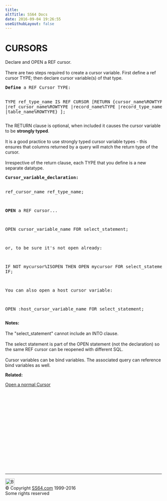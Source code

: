 ```yaml
---
title:
altTitle: SS64 Docs
date: 2016-09-04 19:26:55
useGithubLayout: false
---
```

<!-- #BeginLibraryItem "/Library/head_orapl.lbi" --><!-- #EndLibraryItem --><h1>CURSORS</h1> 
<p>Declare and OPEN a REF cursor.<br>
  <br>
  There are two steps required to create a cursor variable. First define a ref 
  cursor TYPE; then declare cursor variable(s) of that type. </p>
<pre><b>Define</b> a REF Cursor TYPE:

   TYPE ref_type_name IS REF CURSOR
      [RETURN {cursor_name%ROWTYPE
             |ref_cursor_name%ROWTYPE
             |record_name%TYPE
             |record_type_name
             |table_name%ROWTYPE} ];</pre>
<p> The RETURN clause is optional, when included it causes the cursor 
  variable to be <b>strongly typed</b>.<br>
  <br>
  It is a good practice to use strongly typed cursor variable types - this ensures 
  that columns returned by a query will match the return type of the cursor.<br>
  <br>
  Irrespective of the return clause, each TYPE that you define is a new separate 
  datatype. </p>
<pre><b>Cursor_variable_declaration:</b>

  ref_cursor_name ref_type_name;


<b>OPEN</b> a REF cursor...

  OPEN cursor_variable_name FOR select_statement;

or, to be sure it's not open already:

  IF NOT mycursor%ISOPEN THEN 
    OPEN mycursor FOR select_statement;
  END IF;

You can also open a host cursor variable:

  OPEN :host_cursor_variable_name FOR select_statement;</pre>
<p><b>Notes:</b><br>
  <br>
  The "select_statement" cannot include an INTO clause. <br>
  <br>
  The select statement is part of the OPEN statement (not the declaration) so 
  the same REF cursor can be reopened with different SQL. <br>
  <br>
  Cursor variables can be bind variables. The associated query can reference bind 
  variables as well. 
</p><p> <b> Related:</b></p>
<p><a href="cursor_declare_open.html">Open a normal Cursor</a></p><!-- #BeginLibraryItem "/Library/foot_ora.lbi" --><p>
<!-- oracle-footer -->
<ins class="adsbygoogle" style="display:inline-block;width:300px;height:250px" data-ad-client="ca-pub-6140977852749469" data-ad-slot="4275490898"></ins>
<script>
(adsbygoogle = window.adsbygoogle || []).push({});
</script></p>
<hr>
<div id="bl" class="footer"><a href="ref_cursor_declare_open.html#"><img src="../images/top.png" width="30" height="22" alt="Back to the Top"></a></div>
<div id="br" class="footer, tagline">© Copyright <a href="http://ss64.com/">SS64.com</a> 1999-2016<br>
Some rights reserved</div><!-- #EndLibraryItem -->

